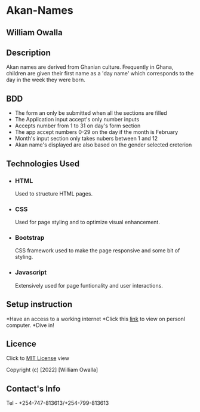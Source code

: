 # Akan-Names
## William Owalla

## Description
Akan names are derived from Ghanian culture. Frequently in Ghana, children are given their first name as a 'day name' which corresponds to the day in the week they were born.

## BDD 
* The form an only be submitted when all the sections are filled
* The Application input accept's only number inputs
* Accepts number from 1 to 31 on day's form section
* The app accept numbers 0-29 on the day if the month is February
* Month's input section only takes nubers between 1 and 12
* Akan name's displayed are also based on the gender selected creterion

 ## Technologies Used

* ### HTML 
    Used to structure HTML pages.
* ### CSS 
     Used for page styling and to optimize visual enhancement. 
* ### Bootstrap 
     CSS framework used to make the page responsive and some bit of styling.
* ### Javascript
    Extensively used for page funtionality and user interactions.

 ## Setup instruction
*Have an access to a working internet
*Click this [link](https://wilowala.github.io/Akan-Names/) to view on personl computer.
*Dive in!

## Licence

Click to  [MIT License](LICENSE) view

Copyright (c) [2022] [William Owalla] 

## Contact's Info

Tel - +254-747-813613/+254-799-813613